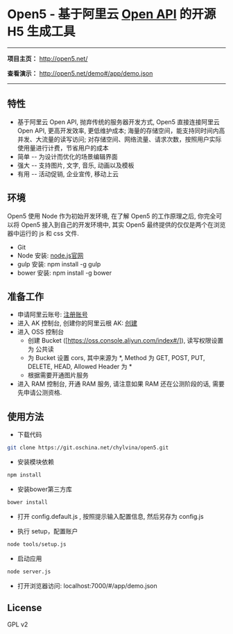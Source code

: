 Open5 - 基于阿里云 [Open API](https://docs.aliyun.com) 的开源 H5 生成工具
======

--------------

**项目主页：** http://open5.net/

**查看演示：** http://open5.net/demo#/app/demo.json

---------------

## 特性

+ 基于阿里云 Open API, 抛弃传统的服务器开发方式, Open5 直接连接阿里云 Open API, 更高开发效率, 更低维护成本; 海量的存储空间，能支持同时间内高并发、大流量的读写访问; 对存储空间、网络流量、请求次数，按照用户实际使用量进行计费，节省用户的成本
+ 简单 -- 为设计而优化的场景编辑界面
+ 强大 -- 支持图片, 文字, 音乐, 动画以及模板
+ 有用 -- 活动促销, 企业宣传, 移动上云

## 环境

Open5 使用 Node 作为初始开发环境, 在了解 Open5 的工作原理之后, 你完全可以将 Open5 接入到自己的开发环境中, 其实 Open5 最终提供的仅仅是两个在浏览器中运行的 js 和 css 文件.

+ Git
+ Node 安装: [node.js官网](https://nodejs.org/en/download/)
+ gulp 安装: npm install -g gulp
+ bower 安装: npm install -g bower

## 准备工作

+ 申请阿里云账号: [注册账号](https://account.aliyun.com/login/login.htm)
+ 进入 AK 控制台, 创建你的阿里云根 AK: [创建](https://ak-console.aliyun.com/#/accesskey)
+ 进入 OSS 控制台
  + 创建 Bucket ([https://oss.console.aliyun.com/index#/]), 读写权限设置为 公共读
  + 为 Bucket 设置 cors, 其中来源为 *, Method 为 GET, POST, PUT, DELETE, HEAD, Allowed Header 为 *
  + 根据需要开通图片服务
+ 进入 RAM 控制台, 开通 RAM 服务, 请注意如果 RAM 还在公测阶段的话, 需要先申请公测资格.

## 使用方法

+ 下载代码

```bash
git clone https://git.oschina.net/chylvina/open5.git
```

+ 安装模块依赖

```bash
npm install
```
+ 安装bower第三方库

```bash
bower install
```
+ 打开 config.default.js , 按照提示输入配置信息, 然后另存为 config.js

+ 执行 setup，配置账户

```bash
node tools/setup.js
```
+ 启动应用

```bash
node server.js
```

+ 打开浏览器访问: localhost:7000/#/app/demo.json

## License

GPL v2
